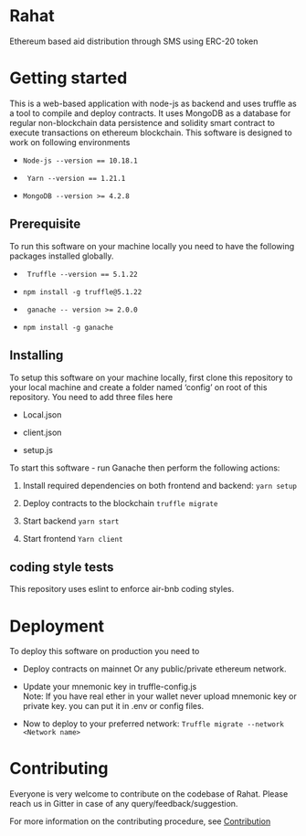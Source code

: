 # Rahat

Ethereum based aid distribution through SMS using ERC-20 token

# Getting started

This is a web-based application with node-js as backend and uses truffle as a tool to compile and deploy contracts.
It uses MongoDB as a database for regular non-blockchain data persistence and solidity smart contract to execute transactions on ethereum blockchain. This software is designed to work on following environments

-   ```Node-js --version == 10.18.1```
    
-  ``` Yarn --version == 1.21.1```
    
-   ```MongoDB --version >= 4.2.8```
    

## Prerequisite

To run this software on your machine locally you need to have the following packages installed globally.

-  ``` Truffle --version == 5.1.22```
    

- ```npm install -g truffle@5.1.22```
    

-  ``` ganache -- version >= 2.0.0```
    

-   ```npm install -g ganache```
    

## Installing

To setup this software on your machine locally, first clone this repository to your local machine and create a folder named ‘config’ on root of this repository. You need to add three files here

-   Local.json
    
-   client.json
    
-   setup.js
    

  

To start this software - run Ganache then perform the following actions:

1.  Install required dependencies on both frontend and backend:
     ```yarn setup```

2. Deploy contracts to the blockchain 
    ```truffle migrate```

3. Start backend
    ```yarn start```
    
4. Start frontend
    ```Yarn client```
    

  


## coding style tests

This repository uses eslint to enforce air-bnb coding styles.

# Deployment

To deploy this software on production you need to

-   Deploy contracts on mainnet Or any public/private ethereum network.
    
-   Update your mnemonic key in truffle-config.js  
    Note: If you have real ether in your wallet never upload mnemonic key or private key. you can put it in .env or config files.
    
-   Now to deploy to your preferred network:
      ```Truffle migrate --network <Network name>```

# Contributing

Everyone is very welcome to contribute on the codebase of Rahat. Please reach us in Gitter in case of any query/feedback/suggestion.

For more information on the contributing procedure, see [Contribution](https://github.com/esatya/rahat-agency/blob/master/CONTRIBUTING.md)
